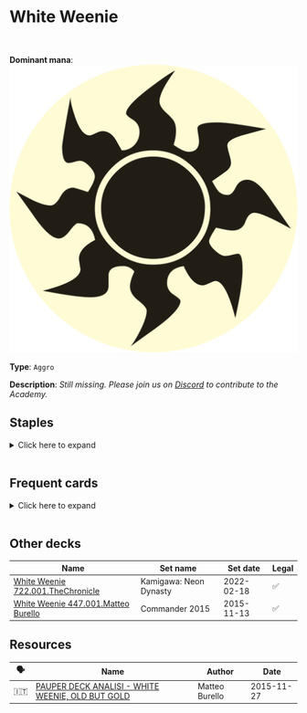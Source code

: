 <!-- This page is automatically generated by Myr: do not update it manually. Changes directly applied here will be lost. -->
# White Weenie
<br/>


**Dominant mana**: <img src="../resources/images/mana/W.png" class="dominant-mana-icon"/>

**Type**: `Aggro`

**Description**: _Still missing. Please join us on [Discord](https://discord.gg/fYQbpjjkQ3) to contribute to the Academy._


## **Staples**

<details>
  <summary>Click here to expand</summary>
<a href="https://scryfall.com/card/ddo/14/icatian-javelineers"><img src="https://c1.scryfall.com/file/scryfall-cards/normal/front/1/a/1ae589f5-a513-4d3c-b3fa-66eead66faf3.jpg?1562839815" class="archetype-card rounded-image"/></a>
<a href="https://scryfall.com/card/cmd/17/journey-to-nowhere"><img src="https://c1.scryfall.com/file/scryfall-cards/normal/front/4/6/4686b51c-e02b-48c1-bafe-e8d08a5407b9.jpg?1592712799" class="archetype-card rounded-image"/></a>
<a href="https://scryfall.com/card/mm3/11/kor-skyfisher"><img src="https://c1.scryfall.com/file/scryfall-cards/normal/front/d/7/d7501662-1216-4e08-bd2b-e0a459057942.jpg?1593812836" class="archetype-card rounded-image"/></a>
<a href="https://scryfall.com/card/dka/13/loyal-cathar-unhallowed-cathar"><img src="https://c1.scryfall.com/file/scryfall-cards/normal/front/c/b/cb09041b-4d09-4cae-9e85-b859edae885b.jpg?1581718174" class="archetype-card rounded-image"/></a>
<a href="https://scryfall.com/card/m13/38/war-falcon"><img src="https://c1.scryfall.com/file/scryfall-cards/normal/front/7/e/7e092a0d-c031-4a76-86c1-7f83878a06e8.jpg?1562556085" class="archetype-card rounded-image"/></a>
</details><br/>



## **Frequent cards**

<details>
  <summary>Click here to expand</summary>
<a href="https://scryfall.com/card/tsr/6/aven-riftwatcher"><img src="https://c1.scryfall.com/file/scryfall-cards/normal/front/2/6/261691c8-371d-49b6-9c9b-50ece5984aa2.jpg?1619392584" class="archetype-card rounded-image"/></a>
<a href="https://scryfall.com/card/cmr/458/bonesplitter"><img src="https://c1.scryfall.com/file/scryfall-cards/normal/front/6/9/690972a8-72df-4050-a353-16e45589167c.jpg?1608917758" class="archetype-card rounded-image"/></a>
<a href="https://scryfall.com/card/akh/7/cartouche-of-solidarity"><img src="https://c1.scryfall.com/file/scryfall-cards/normal/front/9/0/90eaf94e-85a7-4958-aa58-8e2fe44db58d.jpg?1543674599" class="archetype-card rounded-image"/></a>
<a href="https://scryfall.com/card/mid/10/cathar-commando"><img src="https://c1.scryfall.com/file/scryfall-cards/normal/front/9/8/98cbc1c2-b76e-4da3-aa43-00e10b2ce532.jpg?1634346664" class="archetype-card rounded-image"/></a>
<a href="https://scryfall.com/card/thb/10/daybreak-chimera"><img src="https://c1.scryfall.com/file/scryfall-cards/normal/front/f/9/f9c1de31-73d4-4c32-9f99-e15df48638e9.jpg?1581479004" class="archetype-card rounded-image"/></a>
<a href="https://scryfall.com/card/cmr/19/doomed-traveler"><img src="https://c1.scryfall.com/file/scryfall-cards/normal/front/5/a/5a4573af-feba-4c9d-b24b-3d15888a5ce2.jpg?1608908748" class="archetype-card rounded-image"/></a>
<a href="https://scryfall.com/card/dis/10/guardian-of-the-guildpact"><img src="https://c1.scryfall.com/file/scryfall-cards/normal/front/c/8/c8dd004b-01e4-4fe1-a164-9f2ea8d7d88e.jpg?1593272499" class="archetype-card rounded-image"/></a>
<a href="https://scryfall.com/card/m12/22/guardians-pledge"><img src="https://c1.scryfall.com/file/scryfall-cards/normal/front/e/7/e7e6105c-8633-46f7-a7ca-2a5c36c6d548.jpg?1562663898" class="archetype-card rounded-image"/></a>
<a href="https://scryfall.com/card/ddg/7/leonin-skyhunter"><img src="https://c1.scryfall.com/file/scryfall-cards/normal/front/1/5/15d6476c-1944-48e8-9af6-6db78edd58e5.jpg?1562899585" class="archetype-card rounded-image"/></a>
<a href="https://scryfall.com/card/tsr/26/mana-tithe"><img src="https://c1.scryfall.com/file/scryfall-cards/normal/front/9/a/9ae707d5-d81d-4320-b947-6016dc188898.jpg?1619393111" class="archetype-card rounded-image"/></a>
<a href="https://scryfall.com/card/mmq/38/ramosian-rally"><img src="https://c1.scryfall.com/file/scryfall-cards/normal/front/7/f/7fc0ff04-43e7-4a0d-b7e2-8bab72cc6cc0.jpg?1562381822" class="archetype-card rounded-image"/></a>
<a href="https://scryfall.com/card/dst/137/razor-golem"><img src="https://c1.scryfall.com/file/scryfall-cards/normal/front/6/4/64a86ec3-378f-4fca-b5f7-6dc02d47f7b9.jpg?1562637259" class="archetype-card rounded-image"/></a>
<a href="https://scryfall.com/card/mid/32/search-party-captain"><img src="https://c1.scryfall.com/file/scryfall-cards/normal/front/c/b/cb9006c1-2e6f-4bca-a1c4-3cf2a8b6e964.jpg?1634348412" class="archetype-card rounded-image"/></a>
<a href="https://scryfall.com/card/a25/34/squadron-hawk"><img src="https://c1.scryfall.com/file/scryfall-cards/normal/front/9/e/9e81806d-5d87-4032-ad94-c2cdeabecdbf.jpg?1562439058" class="archetype-card rounded-image"/></a>
<a href="https://scryfall.com/card/2xm/35/thraben-inspector"><img src="https://c1.scryfall.com/file/scryfall-cards/normal/front/2/b/2be39749-ad6f-4160-99eb-c677eee7f1b2.jpg?1599711120" class="archetype-card rounded-image"/></a>
<a href="https://scryfall.com/card/ddk/27/unmake"><img src="https://c1.scryfall.com/file/scryfall-cards/normal/front/6/d/6d0dea1b-43dc-4e76-aabd-f12e121a78af.jpg?1592714352" class="archetype-card rounded-image"/></a>
</details><br/>





## **Other decks**

| Name | Set name | Set date | Legal |
| -----| -------- | -------- | ----- |
| <a target="_blank" href="https://www.mtggoldfish.com/deck/4667105">White Weenie 722.001.TheChronicle</a>  | Kamigawa: Neon Dynasty | 2022-02-18 | ✅ |
| <a target="_blank" href="https://www.mtggoldfish.com/deck/4351101">White Weenie 447.001.Matteo Burello</a>  | Commander 2015 | 2015-11-13 | ✅ |






## **Resources**

| 🗣️ | Name | Author | Date |
| -- | ---- | ------ | ---- |
| 🇮🇹 | <a target="_blank" href="http://www.metagame.it/articoli-pauper/2543-pauper-deck-analisi-white-weenie.html">PAUPER DECK ANALISI - WHITE WEENIE, OLD BUT GOLD</a>  | Matteo Burello | 2015-11-27   |

